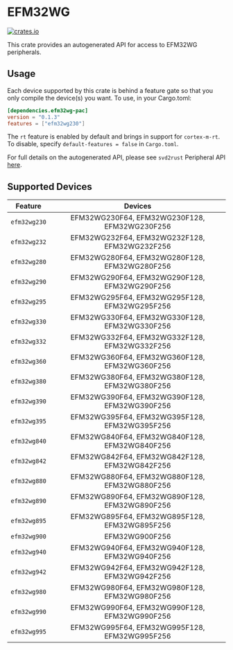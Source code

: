 # EFM32WG
    
[![crates.io](https://img.shields.io/crates/v/efm32wg-pac?label=efm32wg)](https://crates.io/crates/efm32wg-pac)

This crate provides an autogenerated API for access to EFM32WG peripherals.

## Usage

Each device supported by this crate is behind a feature gate so that you only
compile the device(s) you want. To use, in your Cargo.toml:

```toml
[dependencies.efm32wg-pac]
version = "0.1.3"
features = ["efm32wg230"]
```

The `rt` feature is enabled by default and brings in support for `cortex-m-rt`.
To disable, specify `default-features = false` in `Cargo.toml`.

For full details on the autogenerated API, please see `svd2rust` Peripheral API [here].

[here]: https://docs.rs/svd2rust/0.28.0/svd2rust/#peripheral-api

## Supported Devices
| Feature | Devices |
|:-----:|:-------:|
|`efm32wg230`|EFM32WG230F64, EFM32WG230F128, EFM32WG230F256|
|`efm32wg232`|EFM32WG232F64, EFM32WG232F128, EFM32WG232F256|
|`efm32wg280`|EFM32WG280F64, EFM32WG280F128, EFM32WG280F256|
|`efm32wg290`|EFM32WG290F64, EFM32WG290F128, EFM32WG290F256|
|`efm32wg295`|EFM32WG295F64, EFM32WG295F128, EFM32WG295F256|
|`efm32wg330`|EFM32WG330F64, EFM32WG330F128, EFM32WG330F256|
|`efm32wg332`|EFM32WG332F64, EFM32WG332F128, EFM32WG332F256|
|`efm32wg360`|EFM32WG360F64, EFM32WG360F128, EFM32WG360F256|
|`efm32wg380`|EFM32WG380F64, EFM32WG380F128, EFM32WG380F256|
|`efm32wg390`|EFM32WG390F64, EFM32WG390F128, EFM32WG390F256|
|`efm32wg395`|EFM32WG395F64, EFM32WG395F128, EFM32WG395F256|
|`efm32wg840`|EFM32WG840F64, EFM32WG840F128, EFM32WG840F256|
|`efm32wg842`|EFM32WG842F64, EFM32WG842F128, EFM32WG842F256|
|`efm32wg880`|EFM32WG880F64, EFM32WG880F128, EFM32WG880F256|
|`efm32wg890`|EFM32WG890F64, EFM32WG890F128, EFM32WG890F256|
|`efm32wg895`|EFM32WG895F64, EFM32WG895F128, EFM32WG895F256|
|`efm32wg900`|EFM32WG900F256|
|`efm32wg940`|EFM32WG940F64, EFM32WG940F128, EFM32WG940F256|
|`efm32wg942`|EFM32WG942F64, EFM32WG942F128, EFM32WG942F256|
|`efm32wg980`|EFM32WG980F64, EFM32WG980F128, EFM32WG980F256|
|`efm32wg990`|EFM32WG990F64, EFM32WG990F128, EFM32WG990F256|
|`efm32wg995`|EFM32WG995F64, EFM32WG995F128, EFM32WG995F256|
